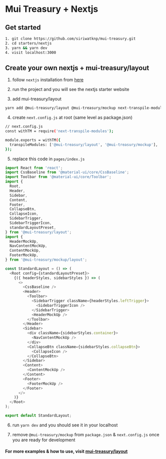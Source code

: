 # Mui Treasury + Nextjs

## Get started
```bash
1. git clone https://github.com/siriwatknp/mui-treasury.git
2. cd starters/nextjs
3. yarn && yarn dev
4. visit localhost:3000
```


## Create your own nextjs + mui-treasury/layout

1. follow `nextjs` installation from [here](https://nextjs.org/docs)

2. run the project and you will see the nextjs starter website

3. add mui-treasury/layout
```bash
yarn add @mui-treasury/layout @mui-treasury/mockup next-transpile-modules
```

4. create `next.config.js` at root (same level as package.json)
```bash
// next.config.js
const withTM = require('next-transpile-modules');

module.exports = withTM({
  transpileModules: ['@mui-treasury/layout', '@mui-treasury/mockup'],
});
```

5. replace this code in `pages/index.js`
```js
import React from 'react';
import CssBaseline from '@material-ui/core/CssBaseline';
import Toolbar from '@material-ui/core/Toolbar';
import {
  Root,
  Header,
  Sidebar,
  Content,
  Footer,
  CollapseBtn,
  CollapseIcon,
  SidebarTrigger,
  SidebarTriggerIcon,
  standardLayoutPreset,
} from '@mui-treasury/layout';
import {
  HeaderMockUp,
  NavContentMockUp,
  ContentMockUp,
  FooterMockUp,
} from '@mui-treasury/mockup/layout';

const StandardLayout = () => (
  <Root config={standardLayoutPreset}>
    {({ headerStyles, sidebarStyles }) => (
      <>
        <CssBaseline />
        <Header>
          <Toolbar>
            <SidebarTrigger className={headerStyles.leftTrigger}>
              <SidebarTriggerIcon />
            </SidebarTrigger>
            <HeaderMockUp />
          </Toolbar>
        </Header>
        <Sidebar>
          <div className={sidebarStyles.container}>
            <NavContentMockUp />
          </div>
          <CollapseBtn className={sidebarStyles.collapseBtn}>
            <CollapseIcon />
          </CollapseBtn>
        </Sidebar>
        <Content>
          <ContentMockUp />
        </Content>
        <Footer>
          <FooterMockUp />
        </Footer>
      </>
    )}
  </Root>
);

export default StandardLayout;
```

6. run `yarn dev` and you should see it in your localhost

7. remove `@mui-treasury/mockup` from `package.json` & `next.config.js` once you are ready for development

#### For more examples & how to use, visit [mui-treasury/layout](https://mui-treasury/layout)
